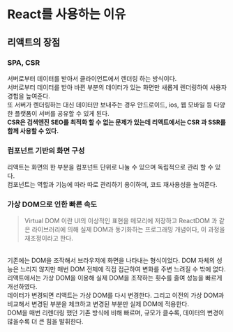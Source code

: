 # React를 사용하는 이유

## 리액트의 장점

### SPA, CSR 

서버로부터 데이터를 받아서 클라이언트에서 렌더링 하는 방식이다.<br>
서버로부터 데이터를 받아 바뀐 부분의 데이터가 있는 화면만 새롭게 렌더링하여 사용자 경험을 높여준다.<br>
또 서버가 렌더링하는 대신 데이터만 보내주는 경우 안드로이드, ios, 웹 모바일 등 다양한 플랫폼이 서버를 공유할 수 있게 된다.<br>
**CSR은 검색엔진 SEO를 최적화 할 수 없는 문제가 있는데 리액트에서는 CSR 과 SSR를 함께 사용할 수 있다.**

### 컴포넌트 기반의 화면 구성

리액트는 화면의 한 부분을 컴포넌트 단위로 나눌 수 있으며 독립적으로 관리 할 수 있다.<br>
컴포넌트는 역할과 기능에 따라 따로 관리하기 용이하며, 코드 재사용성을 높여준다.<br>

### 가상 DOM으로 인한 빠른 속도

> Virtual DOM 이란 UI의 이상적인 표현을 메모리에 저장하고 ReactDOM 과 같은 라이브러리에 의해 실제 DOM과 동기화하는 프로그래밍 개념이다, 이 과정을 재조정이라고 한다.

<br>
기존에는 DOM을 조작해서 브라우저에 화면을 나타내는 형식이었다. DOM 자체의 성능은 느리지 않지만 매번 DOM 전체에 직접 접근하여 변화를 주변 느려질 수 밖에 없다.<br>
리액트에서는 가상 DOM을 이용해 실제 DOM을 조작하는 횟수를 줄여 성능을 빠르게 개선하였다.<br>
데이터가 변경되면 리액트는 가상 DOM를 다시 변경한다. 그리고 이전의 가상 DOM과 비교해서 변경된 부분을 체크하고 변경된 부분만 실제 DOM에 적용한다.<br>
DOM을 매번 리렌더링 했던 기존 방식에 비해 빠르며, 규모가 클수록, 데이터의 변경이 많을수록 더 큰 힘을 발휘한다.